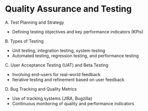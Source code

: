 # Quality Assurance and Testing

A. Test Planning and Strategy

- Defining testing objectives and key performance indicators (KPIs)

B. Types of Testing

- Unit testing, integration testing, system testing
- Automated testing, regression testing, and performance testing

C. User Acceptance Testing (UAT) and Beta Testing

- Involving end-users for real-world feedback
- Iterative testing and refinement based on user feedback

D. Bug Tracking and Quality Metrics

- Use of tracking systems (JIRA, Bugzilla)
- Continuous monitoring of quality and performance indicators

